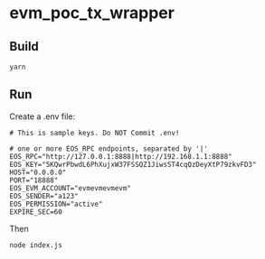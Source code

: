 # evm_poc_tx_wrapper

## Build
```
yarn
```

## Run
Create a .env file:
```
# This is sample keys. Do NOT Commit .env!

# one or more EOS_RPC endpoints, separated by '|'
EOS_RPC="http://127.0.0.1:8888|http://192.168.1.1:8888"
EOS_KEY="5KQwrPbwdL6PhXujxW37FSSQZ1JiwsST4cqQzDeyXtP79zkvFD3"
HOST="0.0.0.0"
PORT="18888"
EOS_EVM_ACCOUNT="evmevmevmevm"
EOS_SENDER="a123"
EOS_PERMISSION="active"
EXPIRE_SEC=60
```

Then
```
node index.js
```
